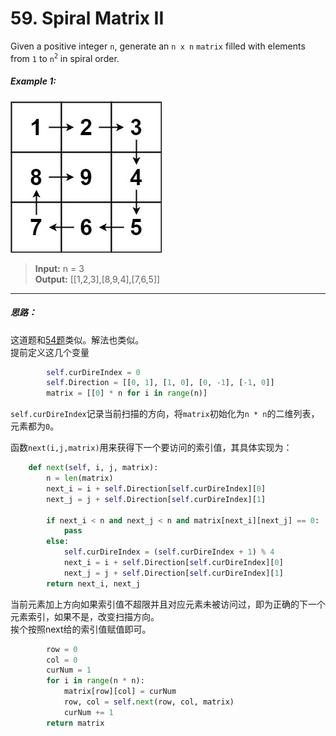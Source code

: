 # 59. Spiral Matrix II

Given a positive integer `n`, generate an `n x n` `matrix` filled with elements from `1` to `n`<sup>`2`</sup> in spiral order.

##### **Example 1:**
![例1](./source/Example1.png)  
> **Input:** n = 3  
> **Output:** [[1,2,3],[8,9,4],[7,6,5]]

---

##### 思路：
这道题和[54题](../54-SpiralMatrix/solution_ideas.md)类似。解法也类似。  
提前定义这几个变量  

```python
        self.curDireIndex = 0
        self.Direction = [[0, 1], [1, 0], [0, -1], [-1, 0]]
        matrix = [[0] * n for i in range(n)]
```

`self.curDireIndex`记录当前扫描的方向，将`matrix`初始化为`n * n`的二维列表，元素都为`0`。

函数`next(i,j,matrix)`用来获得下一个要访问的索引值，其具体实现为：  

```python
    def next(self, i, j, matrix):
        n = len(matrix)
        next_i = i + self.Direction[self.curDireIndex][0]
        next_j = j + self.Direction[self.curDireIndex][1]

        if next_i < n and next_j < n and matrix[next_i][next_j] == 0:
            pass
        else:
            self.curDireIndex = (self.curDireIndex + 1) % 4
            next_i = i + self.Direction[self.curDireIndex][0]
            next_j = j + self.Direction[self.curDireIndex][1]
        return next_i, next_j
```

当前元素加上方向如果索引值不超限并且对应元素未被访问过，即为正确的下一个元素索引，如果不是，改变扫描方向。  
挨个按照next给的索引值赋值即可。

```python
        row = 0
        col = 0
        curNum = 1
        for i in range(n * n):
            matrix[row][col] = curNum
            row, col = self.next(row, col, matrix)
            curNum += 1
        return matrix
```
